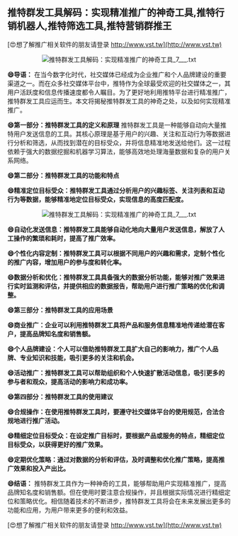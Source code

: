 ## **推特群发工具解码：实现精准推广的神奇工具,推特行销机器人,推特筛选工具,推特营销群推王**

[😍想了解推广相关软件的朋友请登录 http://www.vst.tw](http://www.vst.tw)

 <center><img src="https://vst.tw/MP4/tuiguang/png/2.png" alt="推特群发工具解码：实现精准推广的神奇工具_7___.txt"></center>

**😄导语：**
在当今数字化时代，社交媒体已经成为企业推广和个人品牌建设的重要渠道之一。而在众多社交媒体平台中，推特作为全球最受欢迎的社交媒体之一，其用户活跃度和信息传播速度都令人瞩目。为了更好地利用推特平台进行精准推广，推特群发工具应运而生。本文将揭秘推特群发工具的神奇之处，以及如何实现精准推广。

**😄第一部分：推特群发工具的定义和原理**
推特群发工具是一种能够自动向大量推特用户发送信息的工具。其核心原理是基于用户的兴趣、关注和互动行为等数据进行分析和筛选，从而找到潜在的目标受众，并将信息精准地发送给他们。这一过程依赖于强大的数据挖掘和机器学习算法，能够高效地处理海量数据和复杂的用户关系网络。

**😄第二部分：推特群发工具的功能和特点**

**😄精准定位目标受众：推特群发工具通过分析用户的兴趣标签、关注列表和互动行为等数据，能够精准地定位目标受众，实现信息的高度匹配度。**

 <center><img src="https://vst.tw/MP4/tuiguang/png/7.png" alt="推特群发工具解码：实现精准推广的神奇工具_7___.txt"></center>

**😄自动化发送信息：推特群发工具能够自动化地向大量用户发送信息，解放了人工操作的繁琐和耗时，提高了推广效率。**

**😄个性化内容定制：推特群发工具可以根据不同用户的兴趣和需求，定制个性化的推广内容，增加用户的参与度和转化率。**

**😄数据分析和优化：推特群发工具具备强大的数据分析功能，能够对推广效果进行实时监测和评估，并提供相应的数据报告，帮助用户进行推广策略的优化和调整。**

**😄第三部分：推特群发工具的应用场景**

**😄商业推广：企业可以利用推特群发工具将产品和服务信息精准地传递给潜在客户，提高品牌知名度和销售额。**

**😄个人品牌建设：个人可以借助推特群发工具扩大自己的影响力，推广个人品牌、专业知识和技能，吸引更多的关注和机会。**

**😄活动推广：推特群发工具可以帮助组织和个人快速扩散活动信息，吸引更多的参与者和观众，提高活动的影响力和成功率。**

**😄第四部分：推特群发工具的使用建议**

**😄合规操作：在使用推特群发工具时，要遵守社交媒体平台的使用规范，合法合规地进行推广活动。**

**😄精细定位目标受众：在设定推广目标时，要根据产品或服务的特点，精细定位目标受众，以获得更好的推广效果。**

**😄定期优化策略：通过对数据的分析和评估，及时调整和优化推广策略，提高推广效果和投入产出比。**

**😄结语：**
推特群发工具作为一种神奇的工具，能够帮助用户实现精准推广，提高品牌知名度和销售额。但在使用时要注意合规操作，并且根据实际情况进行精细定位和策略优化。相信随着技术的不断进步，推特群发工具将会在未来发展出更多的功能和应用，为用户带来更多的便利和效益。

[😍想了解推广相关软件的朋友请登录 http://www.vst.tw](http://www.vst.tw)



